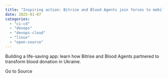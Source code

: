 ```yaml
---
title: "Inspiring action: Bitrise and Blood Agents join forces to mobilize blood donations in Ukraine - Bitrise Blog"
date: 2025-01-07
categories: 
  - "ci-cd"
  - "devops"
  - "devops-cloud"
  - "linux"
  - "open-source"
---
```


Building a life-saving app: learn how Bitrise and Blood Agents partnered to transform blood donation in Ukraine.

Go to Source
